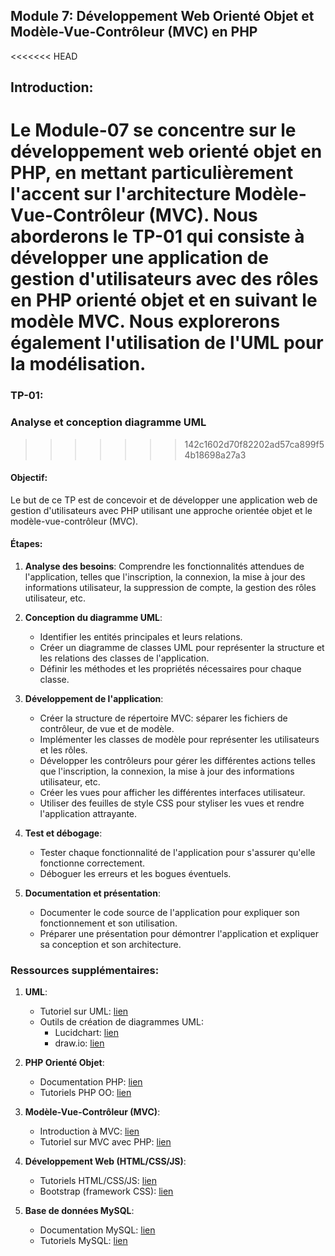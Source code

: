 ## Module 7: Développement Web Orienté Objet et Modèle-Vue-Contrôleur (MVC) en PHP

<<<<<<< HEAD
## Introduction:
Le Module-07 se concentre sur le développement web orienté objet en PHP, en mettant particulièrement l'accent sur l'architecture Modèle-Vue-Contrôleur (MVC). Nous aborderons le TP-01 qui consiste à développer une application de gestion d'utilisateurs avec des rôles en PHP orienté objet et en suivant le modèle MVC. Nous explorerons également l'utilisation de l'UML pour la modélisation.
=======
### TP-01: 
### Analyse et conception diagramme UML
>>>>>>> 142c1602d70f82202ad57ca899f54b18698a27a3

#### Objectif:
Le but de ce TP est de concevoir et de développer une application web de gestion d'utilisateurs avec PHP utilisant une approche orientée objet et le modèle-vue-contrôleur (MVC).

#### Étapes:

1. **Analyse des besoins**: Comprendre les fonctionnalités attendues de l'application, telles que l'inscription, la connexion, la mise à jour des informations utilisateur, la suppression de compte, la gestion des rôles utilisateur, etc.

2. **Conception du diagramme UML**:
   - Identifier les entités principales et leurs relations.
   - Créer un diagramme de classes UML pour représenter la structure et les relations des classes de l'application.
   - Définir les méthodes et les propriétés nécessaires pour chaque classe.

3. **Développement de l'application**:
   - Créer la structure de répertoire MVC: séparer les fichiers de contrôleur, de vue et de modèle.
   - Implémenter les classes de modèle pour représenter les utilisateurs et les rôles.
   - Développer les contrôleurs pour gérer les différentes actions telles que l'inscription, la connexion, la mise à jour des informations utilisateur, etc.
   - Créer les vues pour afficher les différentes interfaces utilisateur.
   - Utiliser des feuilles de style CSS pour styliser les vues et rendre l'application attrayante.

4. **Test et débogage**:
   - Tester chaque fonctionnalité de l'application pour s'assurer qu'elle fonctionne correctement.
   - Déboguer les erreurs et les bogues éventuels.

5. **Documentation et présentation**:
   - Documenter le code source de l'application pour expliquer son fonctionnement et son utilisation.
   - Préparer une présentation pour démontrer l'application et expliquer sa conception et son architecture.

### Ressources supplémentaires:

1. **UML**:
   - Tutoriel sur UML: [lien](https://www.tutorialspoint.com/uml/index.htm)
   - Outils de création de diagrammes UML:
     - Lucidchart: [lien](https://www.lucidchart.com/pages/fr)
     - draw.io: [lien](https://app.diagrams.net/)

2. **PHP Orienté Objet**:
   - Documentation PHP: [lien](https://www.php.net/manual/fr/language.oop5.php)
   - Tutoriels PHP OO: [lien](https://www.php.net/manual/fr/language.oop5.php)

3. **Modèle-Vue-Contrôleur (MVC)**:
   - Introduction à MVC: [lien](https://fr.wikipedia.org/wiki/Mod%C3%A8le-vue-contr%C3%B4leur)
   - Tutoriel sur MVC avec PHP: [lien](https://www.tutorialspoint.com/design_pattern/mvc_pattern.htm)

4. **Développement Web (HTML/CSS/JS)**:
   - Tutoriels HTML/CSS/JS: [lien](https://www.w3schools.com/)
   - Bootstrap (framework CSS): [lien](https://getbootstrap.com/)

5. **Base de données MySQL**:
   - Documentation MySQL: [lien](https://dev.mysql.com/doc/)
   - Tutoriels MySQL: [lien](https://www.mysqltutorial.org/)
